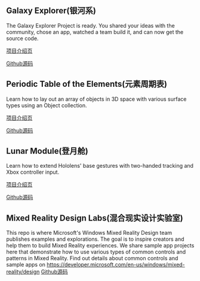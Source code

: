 ## Galaxy Explorer(银河系)
The Galaxy Explorer Project is ready. You shared your ideas with the community, chose an app, watched a team build it, and can now get the source code.

[项目介绍页](https://developer.microsoft.com/en-us/windows/mixed-reality/galaxy_explorer)

[Github源码](https://github.com/Microsoft/GalaxyExplorer)


## Periodic Table of the Elements(元素周期表)
Learn how to lay out an array of objects in 3D space with various surface types using an Object collection.

[项目介绍页](https://developer.microsoft.com/en-us/windows/mixed-reality/periodic_table_of_the_elements)

[Github源码](https://github.com/Microsoft/MRDesignLabs_Unity_PeriodicTable)

## Lunar Module(登月舱)
Learn how to extend Hololens' base gestures with two-handed tracking and Xbox controller input.

[项目介绍页](https://developer.microsoft.com/en-us/windows/mixed-reality/lunar_module)

[Github源码](https://github.com/Microsoft/MRDesignLabs_Unity_LunarModule)

## Mixed Reality Design Labs(混合现实设计实验室)
This repo is where Microsoft's Windows Mixed Reality Design team publishes examples and explorations. The goal is to inspire creators and help them to build Mixed Reality experiences. We share sample app projects here that demonstrate how to use various types of common controls and patterns in Mixed Reality. Find out details about common controls and sample apps on https://developer.microsoft.com/en-us/windows/mixed-reality/design
[Github源码](https://github.com/Microsoft/MRDesignLabs_Unity)